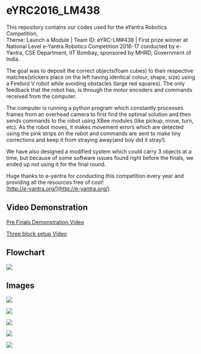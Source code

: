 # eYRC2016_LM438
This repository contains our codes used for the eYantra Robotics Competition, <br>
Theme: Launch a Module | Team ID: eYRC-LM#438 | First prize winner at National Level e-Yantra Robotics Competition 2016-17 conducted by e-Yantra, CSE Department, IIT Bombay, sponsored by MHRD, Government of India.

The goal was to deposit the correct objects(foam cubes) to their respective matches(stickers place on the left having identical colour, shape, size) using a Firebird V robot while avoiding obstacles (large red squares). The only feedback that the robot has, is through the motor encoders and commands received from the computer. 

The computer is running a python program which constantly processes frames from an overhead camera to first find the optimal solution and then sends commands to the robot using XBee modules (like pickup, move, turn, etc). As the robot moves, it makes movement errors which are detected using the pink strips on the robot and commands are sent to make tiny corrections and keep it from straying away(and boy did it stray!).

We have also designed a modified system which could carry 3 objects at a time, but because of some software issues found right before the finals, we ended up not using it for the final round. 

Huge thanks to e-yantra for conducting this competition every year and providing all the resources free of cost! <br>
[http://e-yantra.org/](http://e-yantra.org/)

## Video Demonstration
[Pre Finals Demonstration Video](https://www.youtube.com/watch?v=5FSh1IrSGKg)

[Three block setup Video](https://www.youtube.com/watch?v=Qtwek7J2ddI)

## Flowchart
![](https://s19.postimg.org/ld52b9nnn/flowchart.png)

## Images

![](https://s19.postimg.org/3odbj5br7/raw.png)

![](https://s19.postimg.org/o8i5hmc2r/final1.png)

![](https://s19.postimg.org/we07frslv/pos8.jpg)

![](https://s18.postimg.org/wcna80fg9/bonus_thumb.jpg)

![](https://s18.postimg.org/b2znx6u0p/final_thumb.jpg)
